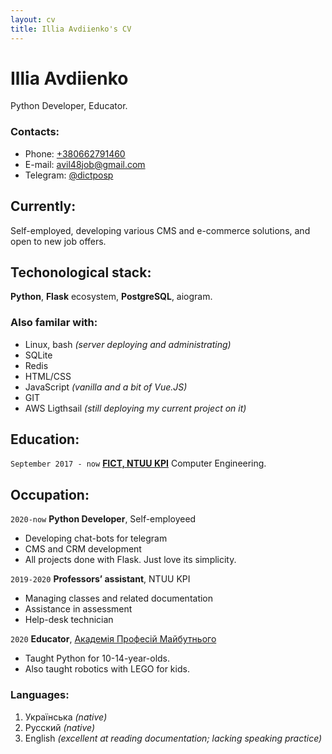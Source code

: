 ```yaml
---
layout: cv
title: Illia Avdiienko's CV
---
```

# Illia Avdiienko
Python Developer, Educator.


### Contacts:
* Phone: [+380662791460](tel:+380662791460)
* E-mail: [avil48job@gmail.com](mailto:avil48job@gmail.com)
* Telegram: [@dictposp](https://t.me/dictprosp)

## Currently:

Self-employed, developing various CMS and e-commerce solutions, and open to new job offers.

## Techonological stack:

__Python__, __Flask__ ecosystem, __PostgreSQL__, aiogram.


### Also familar with:

* Linux, bash _(server deploying and administrating)_
* SQLite
* Redis
* HTML/CSS
* JavaScript _(vanilla and a bit of Vue.JS)_
* GIT
* AWS Ligthsail _(still deploying my current project on it)_   


## Education:

`September 2017 - now`
__[FICT, NTUU KPI](https://fiot.kpi.ua/)__
Computer Engineering.


## Occupation:

`2020-now`
__Python Developer__, Self-employeed

- Developing chat-bots for telegram
- CMS and CRM development
- All projects done with Flask. Just love its simplicity.

`2019-2020`
__Professors’ assistant__, NTUU KPI

- Managing classes and related documentation
- Assistance in assessment
- Help-desk technician

`2020`
__Educator__, [Академія Професій Майбутнього](https://academyua.com/ua/pro-nas)

- Taught Python for 10-14-year-olds.
- Also taught robotics with LEGO for kids.

### Languages:

1. Українська _(native)_
2. Русский _(native)_
3. English _(excellent at reading documentation; lacking speaking practice)_

<!-- ### Footer

Last updated: May 2021 -->


